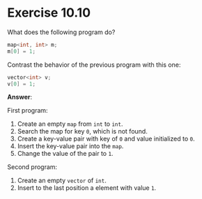 # Exercise 10.10

What does the following program do?

```cpp
map<int, int> m;
m[0] = 1;
```

Contrast the behavior of the previous program with this one:

```cpp
vector<int> v;
v[0] = 1;
```

**Answer**:

First program:

1. Create an empty `map` from `int` to `int`.
2. Search the map for key `0`, which is not found.
3. Create a key-value pair with key of `0` and value initialized to `0`.
4. Insert the key-value pair into the `map`.
5. Change the value of the pair to `1`.

Second program:

1. Create an empty `vector` of `int`.
2. Insert to the last position a element with value `1`.